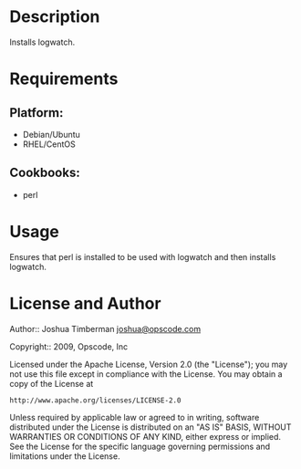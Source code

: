 Description
===========

Installs logwatch.

Requirements
============

## Platform:

* Debian/Ubuntu
* RHEL/CentOS

## Cookbooks:

* perl

Usage
=====

Ensures that perl is installed to be used with logwatch and then
installs logwatch.

License and Author
==================

Author:: Joshua Timberman <joshua@opscode.com>

Copyright:: 2009, Opscode, Inc

Licensed under the Apache License, Version 2.0 (the "License");
you may not use this file except in compliance with the License.
You may obtain a copy of the License at

    http://www.apache.org/licenses/LICENSE-2.0

Unless required by applicable law or agreed to in writing, software
distributed under the License is distributed on an "AS IS" BASIS,
WITHOUT WARRANTIES OR CONDITIONS OF ANY KIND, either express or implied.
See the License for the specific language governing permissions and
limitations under the License.
